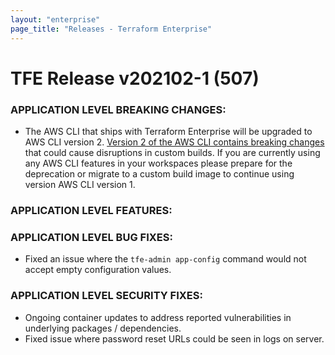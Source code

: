 ```yaml
---
layout: "enterprise"
page_title: "Releases - Terraform Enterprise"
---
```


# TFE Release v202102-1 (507)

### APPLICATION LEVEL BREAKING CHANGES:
* The AWS CLI that ships with Terraform Enterprise will be upgraded to AWS CLI version 2. [Version 2 of the AWS CLI contains breaking changes](https://docs.aws.amazon.com/cli/latest/userguide/cliv2-migration.html) that could cause disruptions in custom builds. If you are currently using any AWS CLI features in your workspaces please prepare for the deprecation or migrate to a custom build image to continue using version AWS CLI version 1.

### APPLICATION LEVEL FEATURES:

### APPLICATION LEVEL BUG FIXES:
* Fixed an issue where the `tfe-admin app-config` command would not accept empty configuration values.

### APPLICATION LEVEL SECURITY FIXES:
* Ongoing container updates to address reported vulnerabilities in underlying packages / dependencies.
* Fixed issue where password reset URLs could be seen in logs on server.